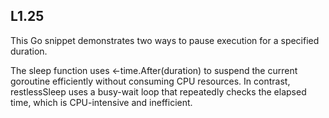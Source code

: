 ## L1.25

This Go snippet demonstrates two ways to pause execution for a specified duration.

The sleep function uses <-time.After(duration) to suspend the current goroutine efficiently without consuming CPU resources. In contrast, restlessSleep uses a busy-wait loop that repeatedly checks the elapsed time, which is CPU-intensive and inefficient.
